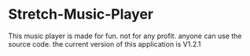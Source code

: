 # Stretch-Music-Player

This music player is made for fun. 
not for any profit. anyone can use the source code. 
the current version of this application is V1.2.1
